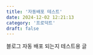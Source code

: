 ```yaml
---
title: '자동배포 테스트'
date: 2024-12-02 12:21:13
category: '프로덕트'
draft: false
---
```


블로그 자동 배포 되는지 테스트용 글
